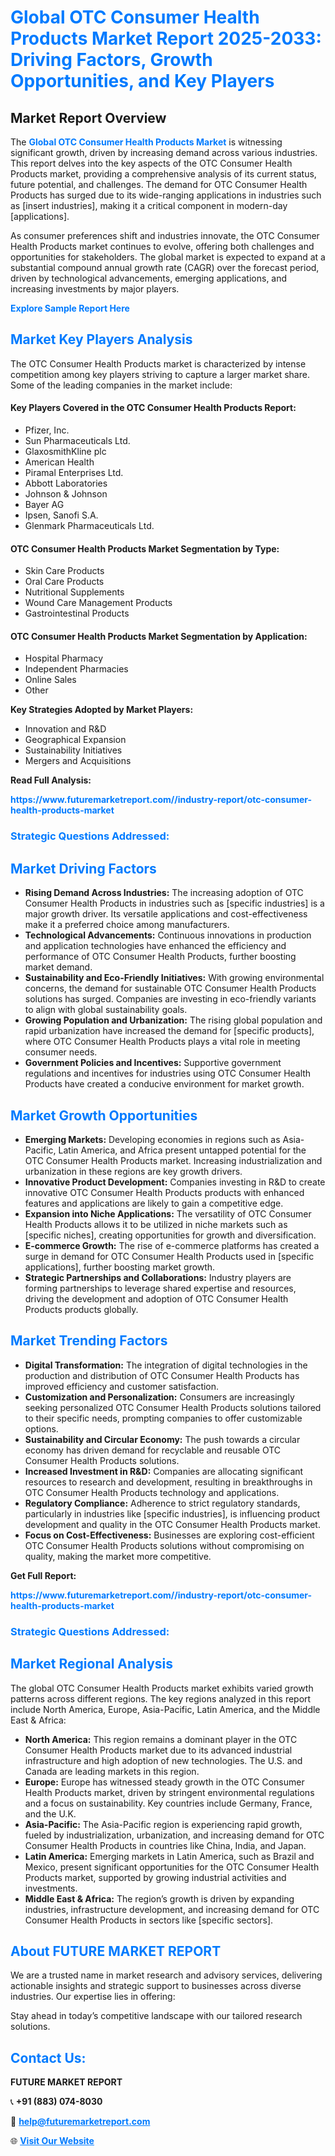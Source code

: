 <h1 style="color: #007BFF;">Global OTC Consumer Health Products Market Report 2025-2033: Driving Factors, Growth Opportunities, and Key Players</h1>

<section id="overview">
<h2>Market Report Overview</h2>
<p>The <a href="https://www.futuremarketreport.com//industry-report/otc-consumer-health-products-market" style="color: #007BFF; text-decoration: none;"><strong>Global OTC Consumer Health Products Market</strong></a> is witnessing significant growth, driven by increasing demand across various industries. This report delves into the key aspects of the OTC Consumer Health Products market, providing a comprehensive analysis of its current status, future potential, and challenges. The demand for OTC Consumer Health Products has surged due to its wide-ranging applications in industries such as [insert industries], making it a critical component in modern-day [applications].</p>
<p>As consumer preferences shift and industries innovate, the OTC Consumer Health Products market continues to evolve, offering both challenges and opportunities for stakeholders. The global market is expected to expand at a substantial compound annual growth rate (CAGR) over the forecast period, driven by technological advancements, emerging applications, and increasing investments by major players.</p>
</section>

<section id="overview">
<p><a href="https://www.futuremarketreport.com//request-sample/reportId=77134" style="color: #007BFF; text-decoration: none;"><strong>Explore Sample Report Here</strong></a></p>
</section>

<section id="key-players">
<h2 style="color: #007BFF;">Market Key Players Analysis</h2>
<p>The OTC Consumer Health Products market is characterized by intense competition among key players striving to capture a larger market share. Some of the leading companies in the market include:</p>
<h4>Key Players Covered in the OTC Consumer Health Products Report:</h4>
<ul><li>Pfizer, Inc.</li><li>Sun Pharmaceuticals Ltd.</li><li>GlaxosmithKline plc</li><li>American Health</li><li>Piramal Enterprises Ltd.</li><li>Abbott Laboratories</li><li>Johnson &amp; Johnson</li><li>Bayer AG</li><li>Ipsen, Sanofi S.A.</li><li>Glenmark Pharmaceuticals Ltd.</li></ul>
<h4>OTC Consumer Health Products Market Segmentation by Type:</h4>
<ul><li>Skin Care Products</li><li>Oral Care Products</li><li>Nutritional Supplements</li><li>Wound Care Management Products</li><li>Gastrointestinal Products</li></ul>

<h4>OTC Consumer Health Products Market Segmentation by Application:</h4>
<ul><li>Hospital Pharmacy</li><li>Independent Pharmacies</li><li>Online Sales</li><li>Other</li></ul>
<p><strong>Key Strategies Adopted by Market Players:</strong></p>
<ul>
<li>Innovation and R&D</li>
<li>Geographical Expansion</li>
<li>Sustainability Initiatives</li>
<li>Mergers and Acquisitions</li>
</ul>
</section>

<section>
<p><strong>Read Full Analysis: </strong></p><a href="https://www.futuremarketreport.com//industry-report/otc-consumer-health-products-market" style="color: #007BFF; text-decoration: none;"><strong>https://www.futuremarketreport.com//industry-report/otc-consumer-health-products-market</strong></a>
<h3 style="color: #007BFF;">Strategic Questions Addressed:</h3>
</section>

<section id="driving-factors">
<h2 style="color: #007BFF;">Market Driving Factors</h2>
<ul>
<li><strong>Rising Demand Across Industries:</strong> The increasing adoption of OTC Consumer Health Products in industries such as [specific industries] is a major growth driver. Its versatile applications and cost-effectiveness make it a preferred choice among manufacturers.</li>
<li><strong>Technological Advancements:</strong> Continuous innovations in production and application technologies have enhanced the efficiency and performance of OTC Consumer Health Products, further boosting market demand.</li>
<li><strong>Sustainability and Eco-Friendly Initiatives:</strong> With growing environmental concerns, the demand for sustainable OTC Consumer Health Products solutions has surged. Companies are investing in eco-friendly variants to align with global sustainability goals.</li>
<li><strong>Growing Population and Urbanization:</strong> The rising global population and rapid urbanization have increased the demand for [specific products], where OTC Consumer Health Products plays a vital role in meeting consumer needs.</li>
<li><strong>Government Policies and Incentives:</strong> Supportive government regulations and incentives for industries using OTC Consumer Health Products have created a conducive environment for market growth.</li>
</ul>
</section>

<section id="growth-opportunities">
<h2 style="color: #007BFF;">Market Growth Opportunities</h2>
<ul>
<li><strong>Emerging Markets:</strong> Developing economies in regions such as Asia-Pacific, Latin America, and Africa present untapped potential for the OTC Consumer Health Products market. Increasing industrialization and urbanization in these regions are key growth drivers.</li>
<li><strong>Innovative Product Development:</strong> Companies investing in R&D to create innovative OTC Consumer Health Products products with enhanced features and applications are likely to gain a competitive edge.</li>
<li><strong>Expansion into Niche Applications:</strong> The versatility of OTC Consumer Health Products allows it to be utilized in niche markets such as [specific niches], creating opportunities for growth and diversification.</li>
<li><strong>E-commerce Growth:</strong> The rise of e-commerce platforms has created a surge in demand for OTC Consumer Health Products used in [specific applications], further boosting market growth.</li>
<li><strong>Strategic Partnerships and Collaborations:</strong> Industry players are forming partnerships to leverage shared expertise and resources, driving the development and adoption of OTC Consumer Health Products products globally.</li>
</ul>
</section>

<section id="trending-factors">
<h2 style="color: #007BFF;">Market Trending Factors</h2>
<ul>
<li><strong>Digital Transformation:</strong> The integration of digital technologies in the production and distribution of OTC Consumer Health Products has improved efficiency and customer satisfaction.</li>
<li><strong>Customization and Personalization:</strong> Consumers are increasingly seeking personalized OTC Consumer Health Products solutions tailored to their specific needs, prompting companies to offer customizable options.</li>
<li><strong>Sustainability and Circular Economy:</strong> The push towards a circular economy has driven demand for recyclable and reusable OTC Consumer Health Products solutions.</li>
<li><strong>Increased Investment in R&D:</strong> Companies are allocating significant resources to research and development, resulting in breakthroughs in OTC Consumer Health Products technology and applications.</li>
<li><strong>Regulatory Compliance:</strong> Adherence to strict regulatory standards, particularly in industries like [specific industries], is influencing product development and quality in the OTC Consumer Health Products market.</li>
<li><strong>Focus on Cost-Effectiveness:</strong> Businesses are exploring cost-efficient OTC Consumer Health Products solutions without compromising on quality, making the market more competitive.</li>
</ul>
</section>

<section>
<p><strong>Get Full Report: </strong></p><a href="https://www.futuremarketreport.com//industry-report/otc-consumer-health-products-market" style="color: #007BFF; text-decoration: none;"><strong>https://www.futuremarketreport.com//industry-report/otc-consumer-health-products-market</strong></a>
<h3 style="color: #007BFF;">Strategic Questions Addressed:</h3>
</section>


<section id="regional-analysis">
<h2 style="color: #007BFF;">Market Regional Analysis</h2>
<p>The global OTC Consumer Health Products market exhibits varied growth patterns across different regions. The key regions analyzed in this report include North America, Europe, Asia-Pacific, Latin America, and the Middle East & Africa:</p>
<ul>
<li><strong>North America:</strong> This region remains a dominant player in the OTC Consumer Health Products market due to its advanced industrial infrastructure and high adoption of new technologies. The U.S. and Canada are leading markets in this region.</li>
<li><strong>Europe:</strong> Europe has witnessed steady growth in the OTC Consumer Health Products market, driven by stringent environmental regulations and a focus on sustainability. Key countries include Germany, France, and the U.K.</li>
<li><strong>Asia-Pacific:</strong> The Asia-Pacific region is experiencing rapid growth, fueled by industrialization, urbanization, and increasing demand for OTC Consumer Health Products in countries like China, India, and Japan.</li>
<li><strong>Latin America:</strong> Emerging markets in Latin America, such as Brazil and Mexico, present significant opportunities for the OTC Consumer Health Products market, supported by growing industrial activities and investments.</li>
<li><strong>Middle East & Africa:</strong> The region’s growth is driven by expanding industries, infrastructure development, and increasing demand for OTC Consumer Health Products in sectors like [specific sectors].</li>
</ul>
</section>

<footer>
<h2 style="color: #007BFF;">About FUTURE MARKET REPORT</h2>
<p>We are a trusted name in market research and advisory services, delivering actionable insights and strategic support to businesses across diverse industries. Our expertise lies in offering:</p>

<p>Stay ahead in today’s competitive landscape with our tailored research solutions.</p>

<h2 style="color: #007BFF;">Contact Us:</h2>
<p><strong>FUTURE MARKET REPORT</strong></p>
<p>📞 <strong>+91 (883) 074-8030</strong></p>
<p>📧 <strong><a href="mailto:help@futuremarketreport.com" style="color: #007BFF;">help@futuremarketreport.com</a></strong></p>
<p>🌐 <strong><a href="https://www.futuremarketreport.com/" style="color: #007BFF;">Visit Our Website</a></strong></p>
</footer>